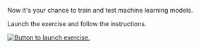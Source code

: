 Now it's your chance to train and test machine learning models.

Launch the exercise and follow the instructions.

[![Button to launch exercise.](../media/launch-exercise.png)](https://go.microsoft.com/fwlink/?linkid=2339456&azure-portal=true)
